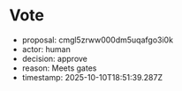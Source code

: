 # Vote
- proposal: cmgl5zrww000dm5uqafgo3i0k
- actor: human
- decision: approve
- reason: Meets gates
- timestamp: 2025-10-10T18:51:39.287Z
